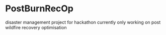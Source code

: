 # PostBurnRecOp
disaster management project for hackathon currently only working on post wildfire recovery optimisation
